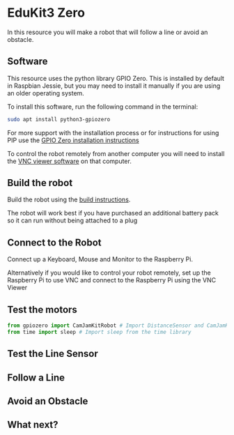 # EduKit3 Zero 

In this resource you will make a robot that will follow a line or avoid an obstacle. 

## Software

This resource uses the python library GPIO Zero. This is installed by default in Raspbian Jessie, but you may need to install it manually if you are using an older operating system.

To install this software, run the following command in the terminal:

```bash
sudo apt install python3-gpiozero
```

For more support with the installation process or for instructions for using PIP use the [GPIO Zero installation instructions](http://gpiozero.readthedocs.io/en/stable/installing.html)

To control the robot remotely from another computer you will need to install the [VNC viewer software](https://www.realvnc.com/download/viewer/) on that computer.

## Build the robot

Build the robot using the [build instructions](https://github.com/CamJam-EduKit/EduKit3/blob/master/CamJam%20EduKit%203%20-%20Robotics%20Worksheet%202%20-%20Building%20a%20Robot.pdf).

The robot will work best if you have purchased an additional battery pack so it can run without being attached to a plug

## Connect to the Robot

Connect up a Keyboard, Mouse and Monitor to the Raspberry Pi.

Alternatively if you would like to control your robot remotely, set up the Raspberry Pi to use VNC and connect to the Raspberry Pi using the VNC Viewer

## Test the motors

```python
from gpiozero import CamJamKitRobot # Import DistanceSensor and CamJamKitRobot from the GPIOzero Library
from time import sleep # Import sleep from the time library
```


## Test the Line Sensor

## Follow a Line

## Avoid an Obstacle

## What next?

